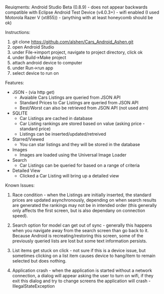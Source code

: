 Reuiqments:
Android Studio Beta (0.8.9) - does not appear backwards compatible with Eclipse
Android Test Device (v4.0.3+) - wifi enabled (I used Motorola Razer V (xt855)) - (anything with at least honeycomb should be ok)

Instructions:

1) git clone https://github.com/alshen/Cars_Android_Ashen.git
2) open Android Studio
3) under File->import project, navigate to project directory, click ok
4) under Build->Make project
5) attach android device to computer
6) under Run->run app
7) select device to run on

Features:
* JSON - (via http get)
  - Avaiable Cars Listings are queried from JSON API
  - Standard Prices to Car Listings are queried from JSON API
  - Best/Worst can also be retrieved from JSON API (not used atm)
* SQLITE
  - Car Listings are cached in database
  - Car Listing rankings are stored based on value (asking price - standard price)
  - Listings can be inserted/updated/retreived
* Starred/Viewed
  - You can star listings and they will be stored in the database
* Images
  - Images are loaded using the Universal Image Loader
* Search
  - Car Listings can be queried for based on a range of criteria
* Detailed View
  - Clicked a Car Listing will bring up a detailed view

Known Issues:
1) Race condition - when the Listings are initially inserted, the standard prices are updated asynchronously, depending on when search results are generated the rankings may not be in intended order (this generally only affects the first screen, but is also dependany on connection speed).

2) Search option for model can get out of sync - generally this happens when you navigate away from the search screen than go back to it. Because Android is recreating/restoring this screen, some of the previously queried lists are lost but some text information persists.

3) List items get stuck on click - not sure if this is a device issue, but sometimes clicking on a list item causes device to hang/item to remain selected but does nothing.

4) Application crash - when the application is started without a network connection, a dialog will appear asking the user to turn on wifi, if they exit this dialog and try to change screens the application will crash - IllegalStateException

  
